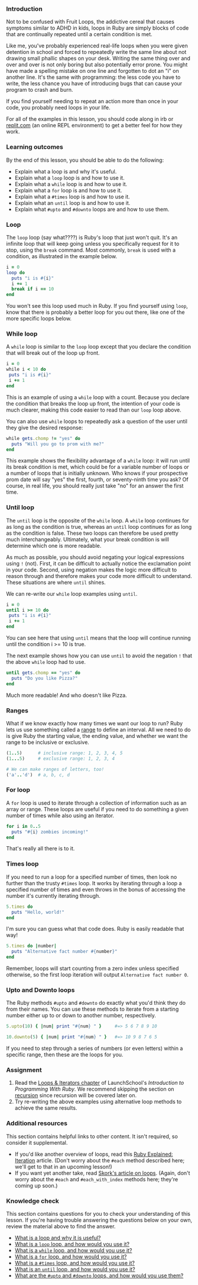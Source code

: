 ### Introduction

Not to be confused with Fruit Loops, the addictive cereal that causes symptoms similar to ADHD in kids, loops in Ruby are simply blocks of code that are continually repeated until a certain condition is met.

Like me, you've probably experienced real-life loops when you were given detention in school and forced to repeatedly write the same line about not drawing small phallic shapes on your desk. Writing the same thing over and over and over is not only boring but also potentially error prone. You might have made a spelling mistake on one line and forgotten to dot an "i" on another line. It's the same with programming: the less code you have to write, the less chance you have of introducing bugs that can cause your program to crash and burn.

If you find yourself needing to repeat an action more than once in your code, you probably need loops in your life.

For all of the examples in this lesson, you should code along in irb or [replit.com](https://replit.com/languages/ruby) (an online REPL environment) to get a better feel for how they work.

### Learning outcomes
By the end of this lesson, you should be able to do the following:

 - Explain what a loop is and why it's useful.
 - Explain what a `loop` loop is and how to use it.
 - Explain what a `while` loop is and how to use it.
 - Explain what a `for` loop is and how to use it.
 - Explain what a `#times` loop is and how to use it.
 - Explain what an `until` loop is and how to use it.
 - Explain what `#upto` and `#downto` loops are and how to use them.

### Loop
The `loop` loop (say what????) is Ruby's loop that just won't quit. It's an infinite loop that will keep going unless you specifically request for it to stop, using the `break` command. Most commonly, `break` is used with a condition, as illustrated in the example below.

~~~ruby
i = 0
loop do
  puts "i is #{i}"
  i += 1
  break if i == 10
end
~~~

You won't see this loop used much in Ruby. If you find yourself using `loop`, know that there is probably a better loop for you out there, like one of the more specific loops below.

### While loop

A `while` loop is similar to the `loop` loop except that you declare the condition that will break out of the loop up front.

~~~ruby
i = 0
while i < 10 do
 puts "i is #{i}"
 i += 1
end
~~~

This is an example of using a `while` loop with a count. Because you declare the condition that breaks the loop up front, the intention of your code is much clearer, making this code easier to read than our `loop` loop above.

You can also use `while` loops to repeatedly ask a question of the user until they give the desired response:

~~~ruby
while gets.chomp != "yes" do
  puts "Will you go to prom with me?"
end
~~~

This example shows the flexibility advantage of a `while` loop: it will run until its break condition is met, which could be for a variable number of loops or a number of loops that is initially unknown. Who knows if your prospective prom date will say "yes" the first, fourth, or seventy-ninth time you ask? Of course, in real life, you should really just take "no" for an answer the first time.

### Until loop

The `until` loop is the opposite of the `while` loop. A `while` loop continues for as long as the condition is true, whereas an `until` loop continues for as long as the condition is false. These two loops can therefore be used pretty much interchangeably. Ultimately, what your break condition is will determine which one is more readable.

As much as possible, you should avoid negating your logical expressions using `!` (not). First, it can be difficult to actually notice the exclamation point in your code. Second, using negation makes the logic more difficult to reason through and therefore makes your code more difficult to understand. These situations are where `until` shines.

We can re-write our `while` loop examples using `until`.

~~~ruby
i = 0
until i >= 10 do
 puts "i is #{i}"
 i += 1
end
~~~

You can see here that using `until` means that the loop will continue running until the condition i >= 10 is true.

The next example shows how you can use `until` to avoid the negation `!` that the above `while` loop had to use.

~~~ruby
until gets.chomp == "yes" do
  puts "Do you like Pizza?"
end
~~~

Much more readable! And who doesn't like Pizza.

### Ranges

What if we know exactly how many times we want our loop to run? Ruby lets us use something called a [range](https://ruby-doc.org/core-3.1.2/Range.html) to define an interval. All we need to do is give Ruby the starting value, the ending value, and whether we want the range to be inclusive or exclusive.

~~~ruby
(1..5)      # inclusive range: 1, 2, 3, 4, 5
(1...5)     # exclusive range: 1, 2, 3, 4

# We can make ranges of letters, too!
('a'..'d')  # a, b, c, d
~~~

### For loop

A `for` loop is used to iterate through a collection of information such as an array or range. These loops are useful if you need to do something a given number of times while also using an iterator.

~~~ruby
for i in 0..5
  puts "#{i} zombies incoming!"
end
~~~

That's really all there is to it.

### Times loop

If you need to run a loop for a specified number of times, then look no further than the trusty `#times` loop. It works by iterating through a loop a specified number of times and even throws in the bonus of accessing the number it's currently iterating through.

~~~ruby
5.times do
  puts "Hello, world!"
end
~~~

I'm sure you can guess what that code does. Ruby is easily readable that way!

~~~ruby
5.times do |number|
  puts "Alternative fact number #{number}"
end
~~~

Remember, loops will start counting from a zero index unless specified otherwise, so the first loop iteration will output `Alternative fact number 0`.

### Upto and Downto loops

The Ruby methods `#upto` and `#downto` do exactly what you'd think they do from their names. You can use these methods to iterate from a starting number either up to or down to another number, respectively.

~~~ruby
5.upto(10) { |num| print "#{num} " }     #=> 5 6 7 8 9 10

10.downto(5) { |num| print "#{num} " }   #=> 10 9 8 7 6 5
~~~

If you need to step through a series of numbers (or even letters) within a specific range, then these are the loops for you.

### Assignment

<div class="lesson-content__panel" markdown="1">

1. Read the [Loops & Iterators chapter](https://launchschool.com/books/ruby/read/loops_iterators) of LaunchSchool's *Introduction to Programming With Ruby*. We recommend skipping the section on [recursion](https://launchschool.com/books/ruby/read/loops_iterators#recursion) since recursion will be covered later on.
2. Try re-writing the above examples using alternative loop methods to achieve the same results.
</div>

### Additional resources
This section contains helpful links to other content. It isn't required, so consider it supplemental.

 - If you'd like another overview of loops, read this [Ruby Explained: Iteration](https://www.eriktrautman.com/posts/ruby-explained-iteration) article. (Don't worry about the `#each` method described here; we'll get to that in an upcoming lesson!)
 - If you want yet another take, read [Skork's article on loops](https://skorks.com/2009/09/a-wealth-of-ruby-loops-and-iterators/). (Again, don't worry about the `#each` and `#each_with_index` methods here; they're coming up soon.)

### Knowledge check
This section contains questions for you to check your understanding of this lesson. If you're having trouble answering the questions below on your own, review the material above to find the answer.

 * <a class="knowledge-check-link" href="#introduction">What is a loop and why it is useful?</a>
 * <a class="knowledge-check-link" href="#loop">What is a `loop` loop, and how would you use it?</a>
 * <a class="knowledge-check-link" href="#while-loop">What is a `while` loop, and how would you use it?</a>
 * <a class="knowledge-check-link" href="#for-loop">What is a `for` loop, and how would you use it?</a>
 * <a class="knowledge-check-link" href="#times-loop">What is a `#times` loop, and how would you use it?</a>
 * <a class="knowledge-check-link" href="#until-loop">What is an `until` loop, and how would you use it?</a>
 * <a class="knowledge-check-link" href="#upto-and-downto-loops">What are the `#upto` and `#downto` loops, and how would you use them?</a>

